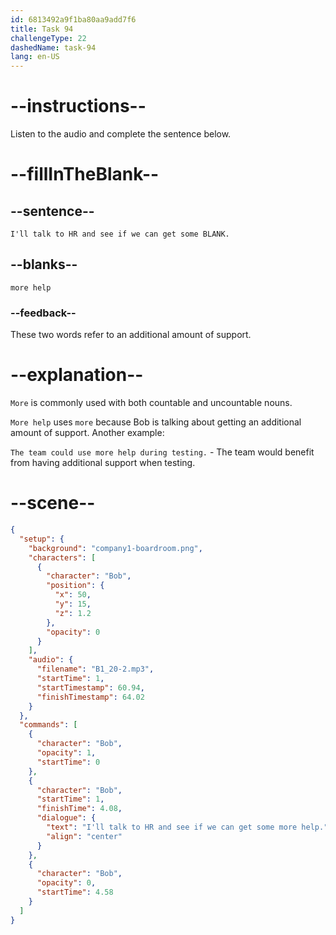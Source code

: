 ```yaml
---
id: 6813492a9f1ba80aa9add7f6
title: Task 94
challengeType: 22
dashedName: task-94
lang: en-US
---
```


<!-- (Audio) Bob: I'll talk to HR and see if we can get some more help. -->

# --instructions--

Listen to the audio and complete the sentence below.

# --fillInTheBlank--

## --sentence--

`I'll talk to HR and see if we can get some BLANK.`

## --blanks--

`more help`

### --feedback--

These two words refer to an additional amount of support.

# --explanation--

`More` is commonly used with both countable and uncountable nouns.

`More help` uses `more` because Bob is talking about getting an additional amount of support. Another example:

`The team could use more help during testing.` - The team would benefit from having additional support when testing.

# --scene--

```json
{
  "setup": {
    "background": "company1-boardroom.png",
    "characters": [
      {
        "character": "Bob",
        "position": {
          "x": 50,
          "y": 15,
          "z": 1.2
        },
        "opacity": 0
      }
    ],
    "audio": {
      "filename": "B1_20-2.mp3",
      "startTime": 1,
      "startTimestamp": 60.94,
      "finishTimestamp": 64.02
    }
  },
  "commands": [
    {
      "character": "Bob",
      "opacity": 1,
      "startTime": 0
    },
    {
      "character": "Bob",
      "startTime": 1,
      "finishTime": 4.08,
      "dialogue": {
        "text": "I'll talk to HR and see if we can get some more help.",
        "align": "center"
      }
    },
    {
      "character": "Bob",
      "opacity": 0,
      "startTime": 4.58
    }
  ]
}
```
